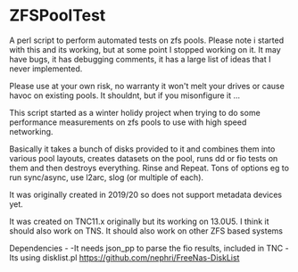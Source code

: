 # ZFSPoolTest
A perl script to perform automated tests on zfs pools.
Please note i started with this and its working, but at some point I stopped working on it. It may have bugs, it has debugging comments, it has a large list of ideas that I never implemented.

Please use at your own risk, no warranty it won't melt your drives or cause havoc on existing pools. It shouldnt, but if you misonfigure it ...


This script started as a winter holidy project when trying to do some performance measurements on zfs pools to use with high speed networking.

Basically it takes a bunch of disks provided to it and combines them into various pool layouts, creates datasets on the pool, runs dd or fio tests on them and then destroys everything. Rinse and Repeat.
Tons of options eg to run sync/async, use l2arc, slog (or multiple of each).

It was originally created in 2019/20 so does not support metadata devices yet.

It was created on TNC11.x originally but its working on 13.0U5. I think it should also work on TNS. It should also work on other ZFS based systems

Dependencies - 
-It needs json_pp to parse the fio results, included in TNC
-Its using disklist.pl https://github.com/nephri/FreeNas-DiskList


